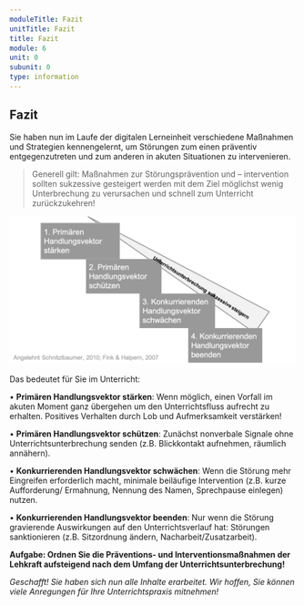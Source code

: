 ```yaml
---
moduleTitle: Fazit
unitTitle: Fazit
title: Fazit
module: 6
unit: 0
subunit: 0
type: information
---
```


## Fazit

Sie haben nun im Laufe der digitalen Lerneinheit verschiedene Maßnahmen und Strategien kennengelernt, um Störungen zum einen präventiv entgegenzutreten und zum anderen in akuten Situationen zu intervenieren. 

> Generell gilt:  Maßnahmen zur Störungsprävention und – intervention sollten sukzessive gesteigert werden mit dem Ziel möglichst wenig Unterbrechung zu verursachen und schnell zum Unterricht zurückzukehren!

![](00_Stufenmodell.png)

Das bedeutet für Sie im Unterricht: 

•	**Primären Handlungsvektor stärken**: Wenn möglich, einen Vorfall im akuten Moment ganz übergehen um den Unterrichtsfluss aufrecht zu erhalten. Positives Verhalten durch Lob und Aufmerksamkeit verstärken! 

•	**Primären Handlungsvektor schützen**: Zunächst nonverbale Signale ohne Unterrichtsunterbrechung senden (z.B. Blickkontakt aufnehmen, räumlich annähern).

•	**Konkurrierenden Handlungsvektor schwächen**: Wenn die Störung mehr Eingreifen erforderlich macht, minimale beiläufige Intervention (z.B. kurze Aufforderung/ Ermahnung, Nennung des Namen, Sprechpause einlegen) nutzen. 

•	**Konkurrierenden Handlungsvektor beenden**: Nur wenn die Störung gravierende Auswirkungen auf den Unterrichtsverlauf hat: Störungen sanktionieren (z.B. Sitzordnung ändern, Nacharbeit/Zusatzarbeit). 


**Aufgabe: Ordnen Sie die Präventions- und Interventionsmaßnahmen der Lehkraft aufsteigend nach dem Umfang der Unterrichtsunterbrechung!**

<orderquestion id="1"></orderquestion>








*Geschafft! Sie haben sich nun alle Inhalte erarbeitet. Wir hoffen, Sie können viele Anregungen für Ihre Unterrichtspraxis mitnehmen!*